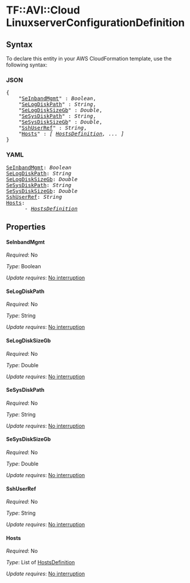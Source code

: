 # TF::AVI::Cloud LinuxserverConfigurationDefinition

## Syntax

To declare this entity in your AWS CloudFormation template, use the following syntax:

### JSON

<pre>
{
    "<a href="#seinbandmgmt" title="SeInbandMgmt">SeInbandMgmt</a>" : <i>Boolean</i>,
    "<a href="#selogdiskpath" title="SeLogDiskPath">SeLogDiskPath</a>" : <i>String</i>,
    "<a href="#selogdisksizegb" title="SeLogDiskSizeGb">SeLogDiskSizeGb</a>" : <i>Double</i>,
    "<a href="#sesysdiskpath" title="SeSysDiskPath">SeSysDiskPath</a>" : <i>String</i>,
    "<a href="#sesysdisksizegb" title="SeSysDiskSizeGb">SeSysDiskSizeGb</a>" : <i>Double</i>,
    "<a href="#sshuserref" title="SshUserRef">SshUserRef</a>" : <i>String</i>,
    "<a href="#hosts" title="Hosts">Hosts</a>" : <i>[ <a href="hostsdefinition.md">HostsDefinition</a>, ... ]</i>
}
</pre>

### YAML

<pre>
<a href="#seinbandmgmt" title="SeInbandMgmt">SeInbandMgmt</a>: <i>Boolean</i>
<a href="#selogdiskpath" title="SeLogDiskPath">SeLogDiskPath</a>: <i>String</i>
<a href="#selogdisksizegb" title="SeLogDiskSizeGb">SeLogDiskSizeGb</a>: <i>Double</i>
<a href="#sesysdiskpath" title="SeSysDiskPath">SeSysDiskPath</a>: <i>String</i>
<a href="#sesysdisksizegb" title="SeSysDiskSizeGb">SeSysDiskSizeGb</a>: <i>Double</i>
<a href="#sshuserref" title="SshUserRef">SshUserRef</a>: <i>String</i>
<a href="#hosts" title="Hosts">Hosts</a>: <i>
      - <a href="hostsdefinition.md">HostsDefinition</a></i>
</pre>

## Properties

#### SeInbandMgmt

_Required_: No

_Type_: Boolean

_Update requires_: [No interruption](https://docs.aws.amazon.com/AWSCloudFormation/latest/UserGuide/using-cfn-updating-stacks-update-behaviors.html#update-no-interrupt)

#### SeLogDiskPath

_Required_: No

_Type_: String

_Update requires_: [No interruption](https://docs.aws.amazon.com/AWSCloudFormation/latest/UserGuide/using-cfn-updating-stacks-update-behaviors.html#update-no-interrupt)

#### SeLogDiskSizeGb

_Required_: No

_Type_: Double

_Update requires_: [No interruption](https://docs.aws.amazon.com/AWSCloudFormation/latest/UserGuide/using-cfn-updating-stacks-update-behaviors.html#update-no-interrupt)

#### SeSysDiskPath

_Required_: No

_Type_: String

_Update requires_: [No interruption](https://docs.aws.amazon.com/AWSCloudFormation/latest/UserGuide/using-cfn-updating-stacks-update-behaviors.html#update-no-interrupt)

#### SeSysDiskSizeGb

_Required_: No

_Type_: Double

_Update requires_: [No interruption](https://docs.aws.amazon.com/AWSCloudFormation/latest/UserGuide/using-cfn-updating-stacks-update-behaviors.html#update-no-interrupt)

#### SshUserRef

_Required_: No

_Type_: String

_Update requires_: [No interruption](https://docs.aws.amazon.com/AWSCloudFormation/latest/UserGuide/using-cfn-updating-stacks-update-behaviors.html#update-no-interrupt)

#### Hosts

_Required_: No

_Type_: List of <a href="hostsdefinition.md">HostsDefinition</a>

_Update requires_: [No interruption](https://docs.aws.amazon.com/AWSCloudFormation/latest/UserGuide/using-cfn-updating-stacks-update-behaviors.html#update-no-interrupt)

